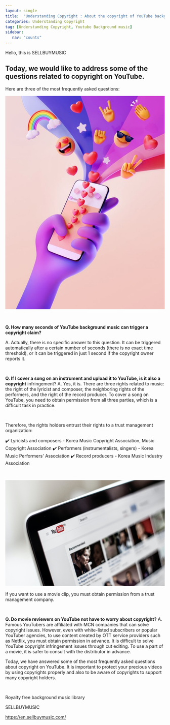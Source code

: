 ```yaml
---
layout: single
title:  "Understanding Copyright : About the copyright of YouTube background music"
categories: Understanding Copyright
tag: [Understanding Copyright, Youtube Background music]
sidebar:
   nav: "counts"
---
```

<p>Hello, this is SELLBUYMUSIC</p>
<h2>Today, we would like to address some of the questions related to copyright on YouTube.</h2>
<p>Here are three of the most frequently asked questions:</p>
<p><img src="/images/2023-05-17-YoutubeClaim/youtube%20claim.png" alt="[image1] Music copyright claim on YouTube"></p>
<p>&nbsp;</p>
<p><strong>Q. How many seconds of YouTube background music can trigger a copyright claim?</strong></p>
<p>A. Actually, there is no specific answer to this question. It can be triggered automatically after a certain number of seconds (there is no exact time threshold), or it can be triggered in just 1 second if the copyright owner reports it.</p>
<p>&nbsp;</p>
<p><strong>Q. If I cover a song on an instrument and upload it to YouTube, is it also a copyright</strong> infringement? A. Yes, it is. There are three rights related to music: the right of the lyricist and composer, the neighboring rights of the performers, and the right of the record producer. To cover a song on YouTube, you need to obtain permission from all three parties, which is a difficult task in practice.</p>
<p>&nbsp;</p>
<p>Therefore, the rights holders entrust their rights to a trust management organization: </p>
<p>✔️ Lyricists and composers - Korea Music Copyright Association, Music Copyright Association 
✔️ Performers (instrumentalists, singers) - Korea Music Performers&#39; Association 
✔️ Record producers - Korea Music Industry Association</p>
<p>&nbsp;</p>
<p><img src="/images/2023-05-17-YoutubeClaim/movie%20youtuber.png" alt="[image2] Example of YouTube movie reviewers"></p>
<p>If you want to use a movie clip, you must obtain permission from a trust management company.</p>
<p>&nbsp;</p>
<p><strong>Q. Do movie reviewers on YouTube not have to worry about copyright?</strong> A. Famous YouTubers are affiliated with MCN companies that can solve copyright issues. However, even with white-listed subscribers or popular YouTuber agencies, to use content created by OTT service providers such as Netflix, you must obtain permission in advance. It is difficult to solve YouTube copyright infringement issues through cut editing. To use a part of a movie, it is safer to consult with the distributor in advance.</p>
<p>Today, we have answered some of the most frequently asked questions about copyright on YouTube. It is important to protect your precious videos by using copyrights properly and also to be aware of copyrights to support many copyright holders.</p>
<p>&nbsp;</p>
<p>Royalty free background music library</p>
<p>SELLBUYMUSIC</p>
<p><a href='https://en.sellbuymusic.com/' target='_blank' class='url'>https://en.sellbuymusic.com/</a></p>